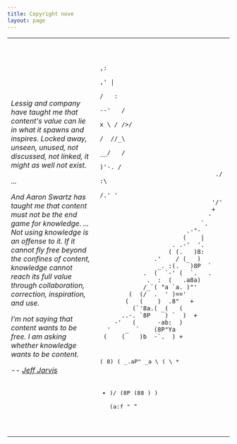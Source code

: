 ```yaml
---
title: Copyright nove
layout: page
---
```


<table>
<tr><td width="40%">
<em>
<p>Lessig and company have taught me that content's
value can lie in what it spawns and inspires. Locked
away, unseen, unused, not discussed, not linked, it
might as well not exist.

 <p>...

<p>And Aaron Swartz has taught me that content must not be the end game for knowledge. ...  Not using knowledge is an offense to it. If it cannot fly free beyond the confines of content, knowledge cannot reach its full value through collaboration, correction, inspiration, and use.

<p>I’m not saying that content wants to be free. I am asking whether knowledge wants to be content.
<p>-- <a href="http://buzzmachine.com/2013/01/12/learning-the-true-value-of-content-from-aaron-swartz/">Jeff Jarvis</a>
</td><td>
<tiny>
<pre>
  
                                             ,:  
                                           ,' |   
                                          /   :  
                                       --'   /  
                                      x \ / />/  
                                       /  //_\   
                                    __/   /  
                                    )'-. /  
                                    ./  :\   
                                     /.' '  
                                   '/'  
                                   +  
                                  '  
                                `.  
                            .-"-  
                           (    |  
                        . .-'  '.  
                       ( (.   )8:  
                   .'    / (_  )  
                    _. :(.   )8P  `  
                .  (  `-' (  `.   .  
                 .  :  (   .a8a)  
                /_`( "a `a. )"'  
            (  (/  .  ' )=='  
           (   (    )  .8"   +  
             (`'8a.( _(   (  
          ..-. `8P    ) `  )  +  
        -'   (      -ab:  )  
      '    _  `    (8P"Ya  
    _(    (    )b  -`.  ) +  
   ( 8)  ( _.aP" _a   \ ( \   *  
 +  )/    (8P   (88    )  )  
    (a:f   "     `"       `  
  
</pre>  
</td></tr></table>  
